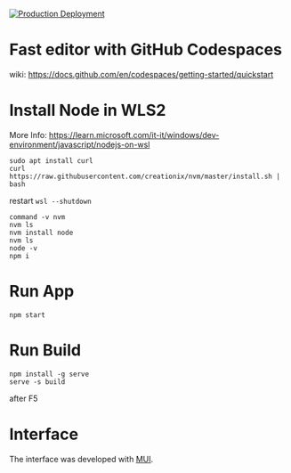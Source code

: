 [![Production Deployment](https://github.com/DRincs-Productions/drincs-website/actions/workflows/firebase.yml/badge.svg)](https://github.com/DRincs-Productions/drincs-website/actions/workflows/firebase.yml)

# Fast editor with GitHub Codespaces 
wiki: https://docs.github.com/en/codespaces/getting-started/quickstart

# Install Node in WLS2
More Info: https://learn.microsoft.com/it-it/windows/dev-environment/javascript/nodejs-on-wsl

```shell
sudo apt install curl
curl https://raw.githubusercontent.com/creationix/nvm/master/install.sh | bash
```
restart `wsl --shutdown`
```shell
command -v nvm
nvm ls
nvm install node
nvm ls
node -v
npm i
```

# Run App
```shell
npm start
```

# Run Build
```shell
npm install -g serve
serve -s build
```

after F5

# Interface
The interface was developed with [MUI](https://mui.com/components/).
